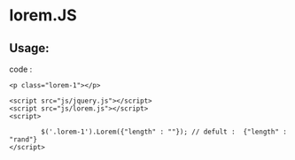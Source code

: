 # lorem.JS

## Usage:
code :

    <p class="lorem-1"></p>
 
    <script src="js/jquery.js"></script>
    <script src="js/lorem.js"></script>
    <script>
       
            $('.lorem-1').Lorem({"length" : ""}); // defult :  {"length" : "rand"}        
    </script>
